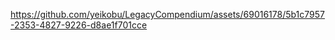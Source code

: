 

https://github.com/yeikobu/LegacyCompendium/assets/69016178/5b1c7957-2353-4827-9226-d8ae1f701cce

